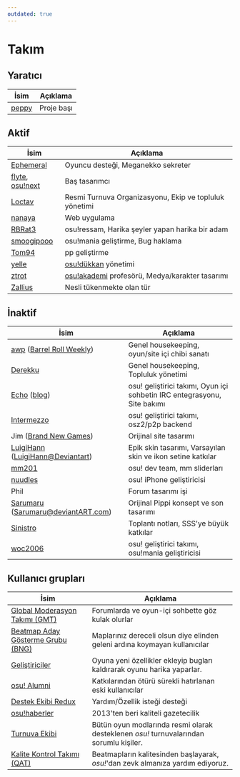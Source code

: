 ```yaml
---
outdated: true
---
```


Takım
========

Yaratıcı
-------

| İsim | Açıklama |
| ---- | ----------- |
| [peppy](https://osu.ppy.sh/u/2) | Proje başı |

Aktif
------

| İsim | Açıklama |
| ---- | ----------- |
| [Ephemeral](https://osu.ppy.sh/u/102335) | Oyuncu desteği, Meganekko sekreter |
| [flyte](https://osu.ppy.sh/u/3103765), [osu!next](https://next.ppy.sh/) | Baş tasarımcı |
| [Loctav](https://osu.ppy.sh/u/71366) | Resmi Turnuva Organizasyonu, Ekip ve topluluk yönetimi |
| [nanaya](https://osu.ppy.sh/u/2387883) | Web uygulama |
| [RBRat3](https://osu.ppy.sh/u/307202) | osu!ressam, Harika şeyler yapan harika bir adam |
| [smoogipooo](https://osu.ppy.sh/u/1040328) | osu!mania geliştirme, Bug haklama |
| [Tom94](https://osu.ppy.sh/u/1857058) | pp geliştirme |
| [yelle](https://osu.ppy.sh/u/4916903) | [osu!dükkan](/wiki/osu!store) yönetimi |
| [ztrot](https://osu.ppy.sh/u/6347) | [osu!akademi](/wiki/Announcements/osu!academy) profesörü, Medya/karakter tasarımı |
| [Zallius](https://osu.ppy.sh/u/55) | Nesli tükenmekte olan tür |

İnaktif
--------

| İsim | Açıklama |
| ---- | ----------- |
| [awp](https://osu.ppy.sh/u/2650) ([Barrel Roll Weekly](http://brw.twinkfish.com/)) | Genel housekeeping, oyun/site içi chibi sanatı |
| [Derekku](https://osu.ppy.sh/u/91341) | Genel housekeeping, Topluluk yönetimi |
| [Echo](https://osu.ppy.sh/u/431) ([blog](http://blog.echo.sh/)) | osu! geliştirici takımı, Oyun içi sohbetin IRC entegrasyonu, Site bakımı |
| [Intermezzo](https://osu.ppy.sh/u/136842) | osu! geliştirici takımı, osz2/p2p backend |
| Jim ([Brand New Games](http://www.bravegamer.com/)) |  Orijinal site tasarımı |
| [LuigiHann](https://osu.ppy.sh/u/1079) ([LuigiHann@Deviantart](https://luigihann.deviantart.com/)) | Epik skin tasarımı, Varsayılan skin ve ikon setine katkılar |
| [mm201](https://osu.ppy.sh/u/30655) | osu! dev team, mm sliderları |
| [nuudles](https://osu.ppy.sh/u/21312) | osu! iPhone geliştiricisi |
| Phil | Forum tasarımı işi |
| [Sarumaru](https://osu.ppy.sh/u/9427)  ([Sarumaru@deviantART.com](https://sarumaru.deviantart.com/)) | Orijinal Pippi konsept ve son tasarımı |
| [Sinistro](https://osu.ppy.sh/u/5530) | Toplantı notları, SSS'ye büyük katkılar |
| [woc2006](https://osu.ppy.sh/u/1105845) | osu! geliştirici takımı, osu!mania geliştiricisi |

Kullanıcı grupları
----------------------

| İsim | Açıklama |
| ---- | ----------- |
| [Global Moderasyon Takımı (GMT)](/wiki/People/Global_Moderation_Team) | Forumlarda ve oyun-içi sohbette göz kulak olurlar |
| [Beatmap Aday Gösterme Grubu (BNG)](/wiki/People/Beatmap_Nomination_Group) | Maplarınız dereceli olsun diye elinden geleni ardına koymayan kullanıcılar |
| [Geliştiriciler](https://osu.ppy.sh/g/11) | Oyuna yeni özellikler ekleyip bugları kaldırarak oyunu harika yaparlar. |
| [osu! Alumni](/wiki/People/osu!_Alumni) | Katkılarından ötürü sürekli hatırlanan eski kullanıcılar |
| [Destek Ekibi Redux](/wiki/People/Support_Team) | Yardım/Özellik isteği desteği |
| [osu!haberler](https://osu.ppy.sh/g/25) | 2013'ten beri kaliteli gazetecilik |
| [Turnuva Ekibi](https://osu.ppy.sh/g/26) | Bütün oyun modlarında resmi olarak desteklenen *osu!* turnuvalarından sorumlu kişiler. |
| [Kalite Kontrol Takımı (QAT)](/wiki/People/Quality_Assurance_Team) | Beatmapların kalitesinden başlayarak, *osu!*'dan zevk almanıza yardım ediyoruz. |
